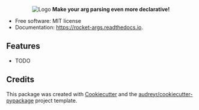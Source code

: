 <p align="center">
    <img src="https://lh3.googleusercontent.com/w6xFZYayBArcBrf23jXU9bo8jsTJTdlrXVvuqDK7wHLE1HNGipHNgD7eCCAlvWzCgTaVgAlQQWhdo_qZ07H0eTZgvptA6m_lNzZ6naSXM2K_SG1nn0pCMr0XPCI1MF9G3EwwyGZ4qEmMQMrUmnfv3bpL86gdGhQjvwbAh0K-D8wUkLAXTL_-YarIe_1bMm5pxOn4PZLl7u6EgBaLlM7K9kpoPFjgThRLfPjDeXez37VnpIiJZZJoMDUCTz_WnmGoajsNCJfYZCRNYh0cKLvqw8UXTSGWhxkaK4uwKKrpLBz9We_-jB7AlxFs-WJmPgmyyae_pYrCCvAV3GgHOYVJ-OxKCJPwwbh_jPX5r30SKKNePYSBdr9q0LTOsXZ56vMblXr50QKkj9PLrguUxchDftATYL-w9XagJlIEch3bif_ooj1t8KxboxTXClYMWrpLJbO9C-HjUMQNYc0xYHIuU-cCzBs6VjOQ7dX8sAfGI5rhFD2qgg6KWhMT369jOKyboP-tvBbbZ8UJD-tvfDg4zD79pFfyxTYB9qbKbPNjtw_-lYO3yQCRRrjwLx22_gzTWfEKXOwL0zkf5AK9d-xt_SmEcpPTS7KhufO3g4uVDfoEb_MpxCklQOuXzttgq51UOoKPcL7zHDioPsKQ8P-S6B2n1tkJQ9M0t4CsER2ny2JR9HFv2W4zwg=w1186-h1126-no" alt="Logo">
    <b>Make your arg parsing even more declarative!</b>
</p>

* Free software: MIT license
* Documentation: https://rocket-args.readthedocs.io.

## Features

* TODO

## Credits

This package was created with [Cookiecutter](https://github.com/audreyr/cookiecutter) and the
[audreyr/cookiecutter-pypackage](https://github.com/audreyr/cookiecutter-pypackage) project template.
